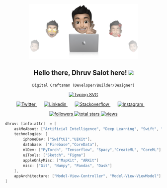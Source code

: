 



<p align="center"><img src="hello-cover.png" width="70%" alt="Start-Banner"/></p>

<!-- Say Hello -->
<h2 align="center">
Hello there, Dhruv Salot here!
<img src="https://media.giphy.com/media/hvRJCLFzcasrR4ia7z/giphy.gif" width="28">
</h3>

<p align="center">
<code>Digital Craftsman (Developer/Builder/Designer)</code>
</p>

<!-- Typing SVG -->
<p align="center">
<a href="https://git.io/typing-svg"><img src="https://readme-typing-svg.demolab.com?font=Menlo&pause=1000&color=06F720&background=000000&center=true&vCenter=true&width=435&lines=iOS+App+Developer;Machine+Learning+Developer;Data+Science+Engineer;2%2B+Years+Of+Development+Experience" alt="Typing SVG" /></a>
</p>

<!-- Social icons section -->
<p align="center">
  <a href="https://twitter.com/DhruvSalot023">
  <img width="32px" alt="Twitter" title="Twitter" src="https://img.icons8.com/fluency/48/null/twitter.png"/>
  </a>
  &#8287;&#8287;&#8287;&#8287;&#8287;
  <a href="https://www.linkedin.com/in/swiftcynic/">
  <img width="32px" alt="Linkedin" title="LinkedIn" src="https://img.icons8.com/color/48/null/linkedin-circled--v4.png"/>
  </a>
  &#8287;&#8287;&#8287;&#8287;&#8287;
  <a href="https://stackoverflow.com/users/21066683/swiftcynic">
  <img width="32px" alt="Stackoverflow" title="Stackoverflow" src="https://img.icons8.com/external-tal-revivo-color-tal-revivo/24/null/external-stack-overflow-is-a-question-and-answer-site-for-professional-logo-color-tal-revivo.png"/>
  </a>
  &#8287;&#8287;&#8287;&#8287;&#8287;
  <a href="https://www.instagram.com/dhruvsalot/">
  <img width="32px" alt="Instagram" title="Instagram" src="https://img.icons8.com/fluency/48/null/instagram-new.png"/>
  </a>
  &#8287;&#8287;&#8287;&#8287;&#8287;
</p>


<!-- View counter - https://github.com/DenverCoder1/Simple-View-Counter -->
<p align="center">
  <a href="https://github.com/swiftcynic?tab=followers">
    <img alt="followers" title="Follow me on Github" src="https://custom-icon-badges.demolab.com/github/followers/swiftcynic?color=236ad3&labelColor=1155ba&style=for-the-badge&logo=person-add&label=Follow&logoColor=white"/>
  </a>
  <a href="https://github.com/swiftcynic?tab=repositories&sort=stargazers">
    <img alt="total stars" title="Total stars on GitHub" src="https://custom-icon-badges.demolab.com/github/stars/swiftcynic?color=55960c&style=for-the-badge&labelColor=488207&logo=star"/>
  </a>
  <a href="https://komarev.com/ghpvc/?username=swiftcynic&color=blueviolet&style=for-the-badge&label=VISITORS">
    <img alt="views" title="GitHub profile views" src="https://komarev.com/ghpvc/?username=swiftcynic&color=blueviolet&style=for-the-badge&label=VISITORS"/>
  </a>
</p>

<!-- TechStack -->
```swift
dhruv: [info:attr]  = [
    askMeAbout: ["Artificial Intelligence", "Deep Learning", "Swift", "Python"],
    technologies: [
        iphoneDev: ["SwiftUI","UIKit"],
        database: ["Firebase","CoreData"],
        mlDev: ["PyTorch", "Tensorflow", "Spacy","CreateML", "CoreML"]
        uiTools: ["Sketch", "Figma"]
        appleOnlyMisc: ["MapKit", "ARKit"]
        misc: ["Git", "Numpy", "Pandas", "Dask"]
    ],
    appArchitecture: ["Model-View-Controller", "Model-View-ViewModel"]
]
```
